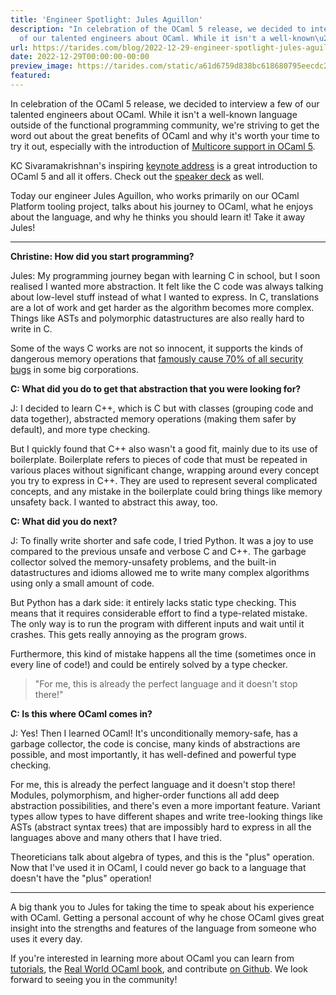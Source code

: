 ```yaml
---
title: 'Engineer Spotlight: Jules Aguillon'
description: "In celebration of the OCaml 5 release, we decided to interview a few
  of our talented engineers about OCaml. While it isn't a well-known\u2026"
url: https://tarides.com/blog/2022-12-29-engineer-spotlight-jules-aguillon
date: 2022-12-29T00:00:00-00:00
preview_image: https://tarides.com/static/a61d6759d838bc618680795eecdc2a88/c030c/image4Jules.jpg
featured:
---
```


<p>In celebration of the OCaml 5 release, we decided to interview a few of our talented engineers about OCaml. While it isn't a well-known language outside of the functional programming community, we're striving to get the word out about the great benefits of OCaml and why it's worth your time to try it out, especially with the introduction of <a href="https://tarides.com/blog/2022-12-19-ocaml-5-with-multicore-support-is-here">Multicore support in OCaml 5</a>.</p>
<p>KC Sivaramakrishnan's inspiring <a href="https://www.youtube.com/watch?v=zJ4G0TKwzVc">keynote address</a> is a great introduction to OCaml 5 and all it offers. Check out the <a href="https://speakerdeck.com/kayceesrk/retrofitting-concurrency-lessons-from-the-engine-room">speaker deck</a> as well.</p>
<p>Today our engineer Jules Aguillon, who works primarily on our OCaml Platform tooling project, talks about his journey to OCaml, what he enjoys about the language, and why he thinks you should learn it! Take it away Jules!</p>
<hr/>
<p><strong>Christine: How did you start programming?</strong></p>
<p>Jules: My programming journey began with learning C in school, but I soon realised I wanted more abstraction. It felt like the C code was always talking about low-level stuff instead of what I wanted to express. In C, translations are a lot of work and get harder as the algorithm becomes more complex. Things like ASTs and polymorphic datastructures are also really hard to write in C.</p>
<p>Some of the ways C works are not so innocent, it supports the kinds of dangerous memory operations that <a href="https://www.zdnet.com/article/microsoft-70-percent-of-all-security-bugs-are-memory-safety-issues/">famously cause 70% of all security bugs</a> in some big corporations.</p>
<p><strong>C: What did you do to get that abstraction that you were looking for?</strong></p>
<p>J: I decided to learn C++, which is C but with classes (grouping code and data together), abstracted memory operations (making them safer by default), and more type checking.</p>
<p>But I quickly found that C++ also wasn't a good fit, mainly due to its use of boilerplate. Boilerplate refers to pieces of code that must be repeated in various places without significant change, wrapping around every concept you try to express in C++. They are used to represent several complicated concepts, and any mistake in the boilerplate could bring things like memory unsafety back. I wanted to abstract this away, too.</p>
<p><strong>C: What did you do next?</strong></p>
<p>J: To finally write shorter and safe code, I tried Python. It was a joy to use compared to the previous unsafe and verbose C and C++. The garbage collector solved the memory-unsafety problems, and the built-in datastructures and idioms allowed me to write many complex algorithms using only a small amount of code.</p>
<p>But Python has a dark side: it entirely lacks static type checking. This means that it requires considerable effort to find a type-related mistake. The only way is to run the program with different inputs and wait until it crashes. This gets really annoying as the program grows.</p>
<p>Furthermore, this kind of mistake happens all the time (sometimes once in every line of code!) and could be entirely solved by a type checker.</p>
<blockquote>
<p>&quot;For me, this is already the perfect language and it doesn't stop there!&quot;</p>
</blockquote>
<p><strong>C: Is this where OCaml comes in?</strong></p>
<p>J: Yes! Then I learned OCaml! It's unconditionally memory-safe, has a garbage collector, the code is concise, many kinds of abstractions are possible, and most importantly, it has well-defined and powerful type checking.</p>
<p>For me, this is already the perfect language and it doesn't stop there! Modules, polymorphism, and higher-order functions all add deep abstraction possibilities, and there's even a more important feature. Variant types allow types to have different shapes and write tree-looking things like ASTs (abstract syntax trees) that are impossibly hard to express in all the languages above and many others that I have tried.</p>
<p>Theoreticians talk about algebra of types, and this is the &quot;plus&quot; operation. Now that I've used it in OCaml, I could never go back to a language that doesn't have the &quot;plus&quot; operation!</p>
<hr/>
<p>A big thank you to Jules for taking the time to speak about his experience with OCaml. Getting a personal account of why he chose OCaml gives great insight into the strengths and features of the language from someone who uses it every day.</p>
<p>If you're interested in learning more about OCaml you can learn from <a href="https://ocaml.org/docs">tutorials</a>, the <a href="https://www.cambridge.org/core/books/real-world-ocaml-functional-programming-for-the-masses/052E4BCCB09D56A0FE875DD81B1ED571">Real World OCaml book</a>, and contribute <a href="https://github.com/ocaml/ocaml">on Github</a>. We look forward to seeing you in the community!</p>
